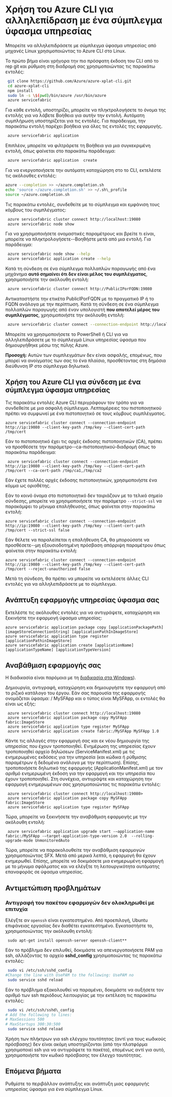 <properties
   pageTitle="Αλληλεπίδραση με ύφασμα υπηρεσία συμπλεγμάτων χρησιμοποιώντας CLI | Microsoft Azure"
   description="Πώς μπορείτε να χρησιμοποιήσετε Azure CLI για αλληλεπίδραση με ένα σύμπλεγμα ύφασμα υπηρεσίας"
   services="service-fabric"
   documentationCenter=".net"
   authors="mani-ramaswamy"
   manager="timlt"
   editor=""/>

<tags
   ms.service="service-fabric"
   ms.devlang="dotNet"
   ms.topic="article"
   ms.tgt_pltfrm="NA"
   ms.workload="NA"
   ms.date="09/24/2016"
   ms.author="subramar"/>


# <a name="using-the-azure-cli-to-interact-with-a-service-fabric-cluster"></a>Χρήση του Azure CLI για αλληλεπίδραση με ένα σύμπλεγμα ύφασμα υπηρεσίας

Μπορείτε να αλληλεπιδράσετε με σύμπλεγμα ύφασμα υπηρεσίας από μηχανές Linux χρησιμοποιώντας το Azure CLI στο Linux.

Το πρώτο βήμα είναι γρήγορα την πιο πρόσφατη έκδοση του CLI από το rep git και ρύθμιση στη διαδρομή σας χρησιμοποιώντας τις παρακάτω εντολές:

```sh
 git clone https://github.com/Azure/azure-xplat-cli.git
 cd azure-xplat-cli
 npm install
 sudo ln -s \$(pwd)/bin/azure /usr/bin/azure
 azure servicefabric
```

Για κάθε εντολή, υποστηρίζει, μπορείτε να πληκτρολογήσετε το όνομα της εντολής για να λάβετε Βοήθεια για αυτήν την εντολή. Αυτόματη συμπλήρωση υποστηρίζεται για τις εντολές. Για παράδειγμα, την παρακάτω εντολή παρέχει βοήθεια για όλες τις εντολές της εφαρμογής. 

```sh
 azure servicefabric application 
```

Επιπλέον, μπορείτε να φιλτράρετε τη Βοήθεια για μια συγκεκριμένη εντολή, όπως φαίνεται στο παρακάτω παράδειγμα:

```sh
 azure servicefabric application  create
```

Για να ενεργοποιήσετε την αυτόματη καταχώρηση στο το CLI, εκτελέστε τις ακόλουθες εντολές:

```sh
azure --completion >> ~/azure.completion.sh
echo 'source ~/azure.completion.sh' >> ~/.sh\_profile
source ~/azure.completion.sh
```

Τις παρακάτω εντολές, συνδεθείτε με το σύμπλεγμα και εμφάνιση τους κόμβους του συμπλέγματος:

```sh
 azure servicefabric cluster connect http://localhost:19080
 azure servicefabric node show
```

Για να χρησιμοποιήσετε ονομαστικές παραμέτρους και βρείτε τι είναι, μπορείτε να πληκτρολογήσετε--Βοηθήστε μετά από μια εντολή. Για παράδειγμα:

```sh
 azure servicefabric node show --help
 azure servicefabric application create --help
```

Κατά τη σύνδεση σε ένα σύμπλεγμα πολλαπλών παραγωγής από ένα μηχάνημα **αυτό σημαίνει ότι δεν είναι μέλος του συμπλέγματος**, χρησιμοποιήστε την ακόλουθη εντολή:

```sh
 azure servicefabric cluster connect http://PublicIPorFQDN:19080
```

Αντικαταστήστε την ετικέτα PublicIPorFQDN με το πραγματικό IP ή το FQDN ανάλογα με την περίπτωση. Κατά τη σύνδεση σε ένα σύμπλεγμα πολλαπλών παραγωγής από έναν υπολογιστή **που αποτελεί μέρος του συμπλέγματος**, χρησιμοποιήστε την ακόλουθη εντολή:

```sh
 azure servicefabric cluster connect --connection-endpoint http://localhost:19080 --client-connection-endpoint PublicIPorFQDN:19000
```

Μπορείτε να χρησιμοποιήσετε το PowerShell ή CLI για να αλληλεπιδράσετε με το σύμπλεγμά Linux υπηρεσίας ύφασμα που δημιουργήθηκε μέσω της πύλης Azure. 

**Προσοχή:** Αυτών των συμπλεγμάτων δεν είναι ασφαλής, επομένως, που μπορεί να ανοίγματος των σας το ένα πλαίσιο, προσθέτοντας στη δημόσια διεύθυνση IP στο σύμπλεγμα δηλωτικό.



## <a name="using-the-azure-cli-to-connect-to-a-service-fabric-cluster"></a>Χρήση του Azure CLI για σύνδεση με ένα σύμπλεγμα ύφασμα υπηρεσίας

Τις παρακάτω εντολές Azure CLI περιγράφουν τον τρόπο για να συνδεθείτε με μια ασφαλή σύμπλεγμα. Λεπτομέρειες του πιστοποιητικού πρέπει να συμφωνεί με ένα πιστοποιητικό σε τους κόμβους συμπλέγματος.

```
azure servicefabric cluster connect --connection-endpoint http://ip:19080 --client-key-path /tmp/key --client-cert-path /tmp/cert
```
 
Εάν το πιστοποιητικό έχει τις αρχές έκδοσης πιστοποιητικών (CA), πρέπει να προσθέσετε την παράμετρο--ca-πιστοποιητικού-διαδρομή όπως το παρακάτω παράδειγμα: 

```
 azure servicefabric cluster connect --connection-endpoint http://ip:19080 --client-key-path /tmp/key --client-cert-path /tmp/cert --ca-cert-path /tmp/ca1,/tmp/ca2 
```
Εάν έχετε πολλές αρχές έκδοσης πιστοποιητικών, χρησιμοποιήστε ένα κόμμα ως οριοθέτης.
 
Εάν το κοινό όνομα στο πιστοποιητικό δεν ταιριάζουν με το τελικό σημείο σύνδεσης, μπορείτε να χρησιμοποιήσετε την παράμετρο `--strict-ssl` να παρακάμψει το μήνυμα επαλήθευσης, όπως φαίνεται στην παρακάτω εντολή: 

```
azure servicefabric cluster connect --connection-endpoint http://ip:19080 --client-key-path /tmp/key --client-cert-path /tmp/cert --strict-ssl false 
```
 
Εάν θέλετε να παραλείπεται η επαλήθευση CA, θα μπορούσατε να προσθέσετε--μη εξουσιοδοτημένη πρόσβαση απόρριψη παραμέτρου όπως φαίνεται στην παρακάτω εντολή: 

```
azure servicefabric cluster connect --connection-endpoint http://ip:19080 --client-key-path /tmp/key --client-cert-path /tmp/cert --reject-unauthorized false 
```
 
Μετά τη σύνδεση, θα πρέπει να μπορείτε να εκτελέσετε άλλες CLI εντολές για να αλληλεπιδράσετε με το σύμπλεγμα. 

## <a name="deploying-your-service-fabric-application"></a>Ανάπτυξη εφαρμογής υπηρεσίας ύφασμα σας

Εκτελέστε τις ακόλουθες εντολές για να αντιγράψετε, καταχώρηση και ξεκινήστε την εφαρμογή ύφασμα υπηρεσίας:

```
azure servicefabric application package copy [applicationPackagePath] [imageStoreConnectionString] [applicationPathInImageStore]
azure servicefabric application type register [applicationPathinImageStore]
azure servicefabric application create [applicationName] [applicationTypeName] [applicationTypeVersion]
```


## <a name="upgrading-your-application"></a>Αναβάθμιση εφαρμογής σας

Η διαδικασία είναι παρόμοια με τη [διαδικασία στα Windows](service-fabric-application-upgrade-tutorial-powershell.md)).

Δημιουργία, αντιγραφή, καταχώρηση και δημιουργήστε την εφαρμογή από το ριζικό κατάλογο του έργου. Εάν σας παρουσία της εφαρμογής ονομάζεται ύφασμα: / MySFApp και ο τύπος είναι MySFApp, οι εντολές θα είναι ως εξής:

```
 azure servicefabric cluster connect http://localhost:19080
 azure servicefabric application package copy MySFApp fabric:ImageStore
 azure servicefabric application type register MySFApp
 azure servicefabric application create fabric:/MySFApp MySFApp 1.0
```

Κάντε τις αλλαγές στην εφαρμογή σας και εκ νέου δημιουργία της υπηρεσίας που έχουν τροποποιηθεί.  Ενημέρωση της υπηρεσίας έχουν τροποποιηθεί αρχείο δηλώσεων (ServiceManifest.xml) με τις ενημερωμένες εκδόσεις για την υπηρεσία (και κώδικα ή ρύθμισης παραμέτρων ή δεδομένα ανάλογα με την περίπτωση). Επίσης, τροποποιήσετε δηλωτικό της εφαρμογής (ApplicationManifest.xml) με τον αριθμό ενημερωμένη έκδοση για την εφαρμογή και την υπηρεσία που έχουν τροποποιηθεί.  Στη συνέχεια, αντιγράψτε και καταχώρηση την εφαρμογή ενημερωμένων σας χρησιμοποιώντας τις παρακάτω εντολές:

```
 azure servicefabric cluster connect http://localhost:19080>
 azure servicefabric application package copy MySFApp fabric:ImageStore
 azure servicefabric application type register MySFApp
```

Τώρα, μπορείτε να ξεκινήσετε την αναβάθμιση εφαρμογής με την ακόλουθη εντολή:

```
 azure servicefabric application upgrade start -–application-name fabric:/MySFApp -–target-application-type-version 2.0  --rolling-upgrade-mode UnmonitoredAuto
```

Τώρα, μπορείτε να παρακολουθείτε την αναβάθμιση εφαρμογών χρησιμοποιώντας SFX. Μετά από μερικά λεπτά, η εφαρμογή θα έχουν ενημερωθεί.  Επίσης, μπορείτε να δοκιμάσετε μια ενημερωμένη εφαρμογή με το μήνυμα σφάλματος και να ελέγξτε τη λειτουργικότητα αυτόματης επαναφοράς σε ύφασμα υπηρεσίας.

## <a name="troubleshooting"></a>Αντιμετώπιση προβλημάτων

### <a name="copying-of-the-application-package-does-not-succeed"></a>Αντιγραφή του πακέτου εφαρμογών δεν ολοκληρωθεί με επιτυχία

Ελέγξτε αν `openssh` είναι εγκατεστημένο. Από προεπιλογή, Ubuntu επιφάνειας εργασίας δεν διαθέτει εγκατεστημένο. Εγκαταστήστε το, χρησιμοποιώντας την ακόλουθη εντολή:

```
 sudo apt-get install openssh-server openssh-client**
```

Εάν το πρόβλημα δεν επιλυθεί, δοκιμάστε να απενεργοποιήσετε PAM για ssh, αλλάζοντας το αρχείο **sshd_config** χρησιμοποιώντας τις παρακάτω εντολές:

```sh
 sudo vi /etc/ssh/sshd_config
#Change the line with UsePAM to the following: UsePAM no
 sudo service sshd reload
```

Εάν το πρόβλημα εξακολουθεί να παραμένει, δοκιμάστε να αυξήσετε τον αριθμό των ssh περιόδους λειτουργίας με την εκτέλεση τις παρακάτω εντολές:

```sh
 sudo vi /etc/ssh/sshd\_config
# Add the following to lines:
# MaxSessions 500
# MaxStartups 300:30:500
 sudo service sshd reload
```
Χρήση των πλήκτρων για ssh ελέγχου ταυτότητας (αντί για τους κωδικούς πρόσβασης) δεν είναι ακόμη υποστηρίζονται (από την πλατφόρμα χρησιμοποιεί ssh για να αντιγράψετε τα πακέτα), επομένως αντί για αυτό, χρησιμοποιήστε τον κωδικό πρόσβασης τον έλεγχο ταυτότητας.


## <a name="next-steps"></a>Επόμενα βήματα

Ρυθμίστε το περιβάλλον ανάπτυξης και ανάπτυξη μιας εφαρμογής υπηρεσίας ύφασμα για ένα σύμπλεγμα Linux.
